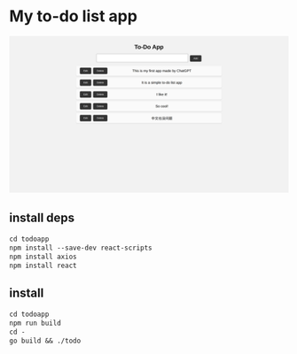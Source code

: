 # My to-do list app

![preview UI](doc/ui.png)

## install deps
```
cd todoapp
npm install --save-dev react-scripts
npm install axios
npm install react
```

## install 
```
cd todoapp
npm run build
cd -
go build && ./todo
```
